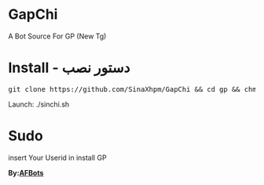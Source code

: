 # GapChi
A Bot Source For GP  (New Tg)

# Install - دستور نصب
<pre>
git clone https://github.com/SinaXhpm/GapChi && cd gp && chmod +x install.sh && ./install.sh
</pre>
 Launch: ./sinchi.sh
# Sudo
insert Your Userid in install GP

<b>By:<a href='https://telegram.me/AFBots'>AFBots</a><br/><br/>
